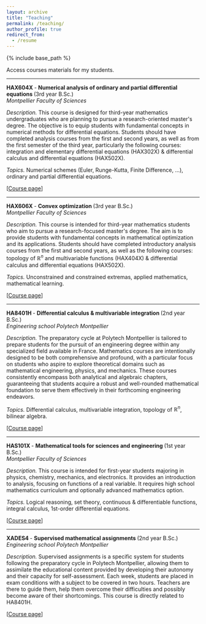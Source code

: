 ```yaml
---
layout: archive
title: "Teaching"
permalink: /teaching/
author_profile: true
redirect_from:
  - /resume
---
```


{% include base_path %}

Access courses materials for my students.

***
<b> HAX604X </b> - <b> Numerical analysis of ordinary and partial differential equations </b>(3rd year B.Sc.) <br>
<i> Montpellier Faculty of Sciences </i> 

<i> Description. </i> This course is designed for third-year mathematics undergraduates who are planning to pursue a research-oriented master's degree. The objective is to equip students with fundamental concepts in numerical methods for differential equations. Students should have completed analysis courses from the first and second years, as well as from the first semester of the third year, particularly the following courses: integration and elementary differential equations (HAX302X) & differential calculus and differential equations (HAX502X).

<i> Topics. </i> Numerical schemes (Euler, Runge-Kutta, Finite Difference, ...), ordinary and partial differential equations.

[[Course page](https://sachacardonna.github.io/teaching/HAX604X)]

***
<b> HAX606X </b> - <b> Convex optimization </b>(3rd year B.Sc.) <br>
<i> Montpellier Faculty of Sciences </i> 

<i> Description. </i> This course is intended for third-year mathematics students who aim to pursue a research-focused master's degree. The aim is to provide students with fundamental concepts in mathematical optimization and its applications. Students should have completed introductory analysis courses from the first and second years, as well as the following courses: topology of $\mathbb{R}^n$ and multivariable functions (HAX404X) & differential calculus and differential equations (HAX502X).

<i> Topics. </i> Unconstrained and constrained extremas, applied mathematics, mathematical learning.

[[Course page](https://sachacardonna.github.io/teaching/HAX606X)]

***
<b> HA8401H </b> - <b> Differential calculus & multivariable integration </b>(2nd year B.Sc.) <br>
<i> Engineering school Polytech Montpellier</i> 

<i> Description. </i> The preparatory cycle at Polytech Montpellier is tailored to prepare students for the pursuit of an engineering degree within any specialized field available in France. Mathematics courses are intentionally designed to be both comprehensive and profound, with a particular focus on students who aspire to explore theoretical domains such as mathematical engineering, physics, and mechanics. These courses consistently encompass both analytical and algebraic chapters, guaranteeing that students acquire a robust and well-rounded mathematical foundation to serve them effectively in their forthcoming engineering endeavors. 

<i> Topics. </i> Differential calculus, multivariable integration, topology of $\mathbb{R}^n$, bilinear algebra.

[[Course page](https://sachacardonna.github.io/teaching/HA8401H)]

***
<b> HAS101X </b> - <b> Mathematical tools for sciences and engineering </b>(1st year B.Sc.) <br>
<i> Montpellier Faculty of Sciences </i> 

<i> Description. </i> This course is intended for first-year students majoring in physics, chemistry, mechanics, and electronics. It provides an introduction to analysis, focusing on functions of a real variable. It requires high school mathematics curriculum and optionally advanced mathematics option.

<i> Topics. </i> Logical reasoning, set theory, continuous & differentiable functions, integral calculus, 1st-order differential equations.

[[Course page](https://sachacardonna.github.io/teaching/HAS101X)]

***
<b> XADES4 </b> - <b> Supervised mathematical assignments </b>(2nd year B.Sc.) <br>
<i> Engineering school Polytech Montpellier</i> 

<i> Description. </i> Supervised assignments is a specific system for students following the preparatory cycle in Polytech Montpellier, allowing them to assimilate the educational content provided by developing their autonomy and their capacity for self-assessment. 
Each week, students are placed in exam conditions with a subject to be covered in two hours. Teachers are there to guide them, help them overcome their difficulties and possibly become aware of their shortcomings. This course is directly related to HA8401H.

[[Course page](https://sachacardonna.github.io/teaching/HA8401H)]
